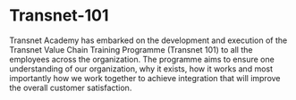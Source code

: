 # Transnet-101
Transnet Academy has embarked on the development and execution of the Transnet Value Chain Training Programme (Transnet 101) to all the employees across the organization. The programme aims to ensure one understanding of our organization, why it exists, how it works and most importantly how we work together to achieve integration that will improve the overall customer satisfaction.  
